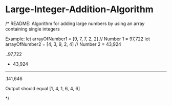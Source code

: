# Large-Integer-Addition-Algorithm


/* README:
 Algorithm for adding large numbers by using an array containing single integers
 
 Example:
 let arrayOfNumber1 = [9, 7, 7, 2, 2] // Number 1 = 97,722
 let arrayOfNumber2 = [4, 3, 9, 2, 4] // Number 2 = 43,924
 
 ..97,722
 + 43,924
 --------
 .141,646
 
 Output should equal [1, 4, 1, 6, 4, 6]
 
 */
